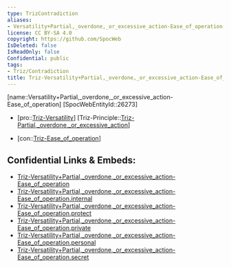 ```yaml
---
type: TrizContradiction
aliases:
- Versatility+Partial,_overdone,_or_excessive_action-Ease_of_operation
license: CC BY-SA 4.0
copyright: https://github.com/SpocWeb
IsDeleted: false
IsReadOnly: false
Confidential: public
tags: 
- Triz/Contradiction
title: Triz-Versatility+Partial,_overdone,_or_excessive_action-Ease_of_operation
---
```

[name::Versatility+Partial,_overdone,_or_excessive_action-Ease_of_operation]
[SpocWebEntityId::26273]
+ [pro::[Triz-Versatility](tech/Triz/Parameter/Triz-Versatility.md)]
[Triz-Principle::[Triz-Partial,_overdone,_or_excessive_action](tech/Triz/Principle/Triz-Partial,_overdone,_or_excessive_action.md)]
- [con::[Triz-Ease_of_operation](tech/Triz/Parameter/Triz-Ease_of_operation.md)]



## Confidential Links & Embeds: 
- [Triz-Versatility+Partial,_overdone,_or_excessive_action-Ease_of_operation](../../../../_public/tech/Triz/Contradict/Triz-Versatility+Partial,_overdone,_or_excessive_action-Ease_of_operation.md) 
- [Triz-Versatility+Partial,_overdone,_or_excessive_action-Ease_of_operation.internal](../../../../_internal/tech/Triz/Contradict/Triz-Versatility+Partial,_overdone,_or_excessive_action-Ease_of_operation.internal.md) 
- [Triz-Versatility+Partial,_overdone,_or_excessive_action-Ease_of_operation.protect](../../../../_protect/tech/Triz/Contradict/Triz-Versatility+Partial,_overdone,_or_excessive_action-Ease_of_operation.protect.md) 
- [Triz-Versatility+Partial,_overdone,_or_excessive_action-Ease_of_operation.private](../../../../_private/tech/Triz/Contradict/Triz-Versatility+Partial,_overdone,_or_excessive_action-Ease_of_operation.private.md) 
- [Triz-Versatility+Partial,_overdone,_or_excessive_action-Ease_of_operation.personal](../../../../_personal/tech/Triz/Contradict/Triz-Versatility+Partial,_overdone,_or_excessive_action-Ease_of_operation.personal.md) 
- [Triz-Versatility+Partial,_overdone,_or_excessive_action-Ease_of_operation.secret](../../../../_secret/tech/Triz/Contradict/Triz-Versatility+Partial,_overdone,_or_excessive_action-Ease_of_operation.secret.md) 
